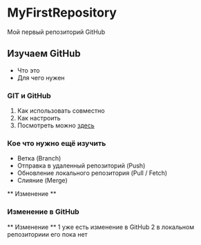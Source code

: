 # MyFirstRepository
Мой первый репозиторий GitHub
## **Изучаем GitHub** 
* Что это
* Для чего нужен
### **GIT и GitHub**
1. Как использовать совместно
2. Как настроить
3. Посмотреть можно [здесь](https://apps.skillfactory.ru/learning/course/course-v1:SkillFactory+CDEV+2021/block-v1:SkillFactory+CDEV+2021+type@sequential+block@08bc860288a24248ad5aec35f1e9662e/block-v1:SkillFactory+CDEV+2021+type@vertical+block@40d9d6e01eae4fee8296485976d59fb0)

### Кое что нужно ещё изучить
* Ветка (Branch)
* Отправка в удаленный репозиторий (Push)
* Обновление локального репозитория (Pull / Fetch)
* Слияние (Merge)

** Изменение **

### Изменение в GitHub
** Изменение **
1 уже есть изменение в GitHub
2 в локальном репозиториии его пока нет